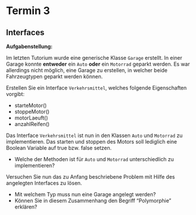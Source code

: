 # Termin 3

## Interfaces

__Aufgabenstellung:__

Im letzten Tutorium wurde eine generische Klasse `Garage` erstellt. In einer Garage konnte __entweder__ ein `Auto` __oder__ ein `Motorrad` geparkt werden. Es war allerdings nicht möglich, eine Garage zu erstellen, in welcher beide Fahrzeugtypen geparkt werden können. 

Erstellen Sie ein Interface `Verkehrsmittel`, welches folgende Eigenschaften vorgibt:

  * starteMotor()
  * stoppeMotor()
  * motorLaeuft()
  * anzahlReifen()

Das Interface `Verkehrsmittel` ist nun in den Klassen `Auto` und `Motorrad` zu implementieren. Das starten und stoppen des Motors soll lediglich eine Boolean Variable auf true bzw. false setzen.

  * Welche der Methoden ist für `Auto` und `Motorrad` unterschiedlich zu implementieren?

Versuchen Sie nun das zu Anfang beschriebene Problem mit Hilfe des angelegten Interfaces zu lösen. 

  * Mit welchem Typ muss nun eine Garage angelegt werden?
  * Können Sie in diesem Zusammenhang den Begriff “Polymorphie” erklären?


